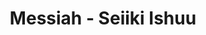 --- 
title: "Messiah - Seiiki Ishuu"
publishdate: "2019-7-2T16:48:46+02:00"
src: "https://365manga.net/manga/messiah-seiiki-ishuu"
image: "https://data.365manga.net/images/thumbnails/15857-messiah-seiiki-ishuu.jpg"
description: "In the fifth unit of the special police bureau lies a group of special individuals known as the “SAKURA”. Formed for the purpose of carrying out secret missions, they gave up their nationality, erased their past and concealed their real identities. There will be no salvation for the “SAKURA” who failed in his mission, except for their one and only “Messiah” – the only existence that can pull them back…"
---